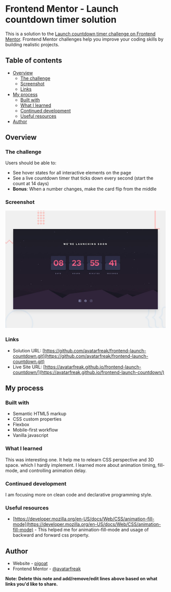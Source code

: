 # Frontend Mentor - Launch countdown timer solution

This is a solution to the [Launch countdown timer challenge on Frontend Mentor](https://www.frontendmentor.io/challenges/launch-countdown-timer-N0XkGfyz-). Frontend Mentor challenges help you improve your coding skills by building realistic projects.

## Table of contents

- [Overview](#overview)
  - [The challenge](#the-challenge)
  - [Screenshot](#screenshot)
  - [Links](#links)
- [My process](#my-process)
  - [Built with](#built-with)
  - [What I learned](#what-i-learned)
  - [Continued development](#continued-development)
  - [Useful resources](#useful-resources)
- [Author](#author)

## Overview

### The challenge

Users should be able to:

- See hover states for all interactive elements on the page
- See a live countdown timer that ticks down every second (start the count at 14 days)
- **Bonus**: When a number changes, make the card flip from the middle

### Screenshot

![](design/desktop-preview.jpg)

### Links

- Solution URL: [https://github.com/avatarfreak/frontend-launch-countdown.git](https://github.com/avatarfreak/frontend-launch-countdown.git)
- Live Site URL: [https://avatarfreak.github.io/frontend-launch-countdown/](https://avatarfreak.github.io/frontend-launch-countdown/)

## My process

### Built with

- Semantic HTML5 markup
- CSS custom properties
- Flexbox
- Mobile-first workflow
- Vanilla javascript

### What I learned

This was interesting one. It help me to relearn CSS perspective and 3D space. which I hardly implement. I learned more about animation timing, fill-mode, and controlling animation delay.

### Continued development

I am focusing more on clean code and declarative programming style.

### Useful resources

- [https://developer.mozilla.org/en-US/docs/Web/CSS/animation-fill-mode](https://developer.mozilla.org/en-US/docs/Web/CSS/animation-fill-mode) - This helped me for animation-fill-mode and usage of backward and forward css property.

## Author

- Website - [pigoat](https://www.pigoat.com)
- Frontend Mentor - [@avatarfreak](https://www.frontendmentor.io/profile/avatarfreak)

**Note: Delete this note and add/remove/edit lines above based on what links you'd like to share.**
